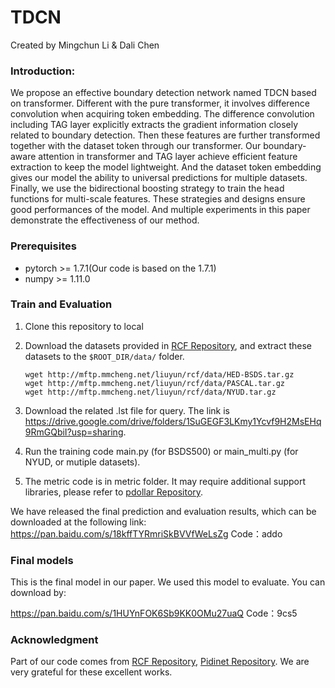 # TDCN
Created by Mingchun Li & Dali Chen

### Introduction:

We propose an effective boundary detection network named TDCN based on transformer. 
Different with the pure transformer, it involves difference convolution when acquiring token 
embedding. The difference convolution including TAG layer explicitly extracts the gradient 
information closely related to boundary detection. 
Then these features are further transformed together with the dataset token through our 
transformer. Our boundary-aware attention in transformer and TAG layer achieve efficient 
feature extraction to keep the model lightweight. 
And the dataset token embedding gives our 
model the ability to universal predictions for multiple datasets. 
Finally, we use the bidirectional boosting strategy to train the head functions for 
multi-scale features. These strategies and designs ensure good performances of the model. 
And multiple experiments in this paper demonstrate the effectiveness of our method. 

### Prerequisites

- pytorch >= 1.7.1(Our code is based on the 1.7.1)
- numpy >= 1.11.0

### Train and Evaluation
1. Clone this repository to local

2. Download the datasets provided in [RCF Repository](https://github.com/yun-liu/rcf#testing-rcf), and extract these datasets to the `$ROOT_DIR/data/` folder.
    ```
    wget http://mftp.mmcheng.net/liuyun/rcf/data/HED-BSDS.tar.gz
    wget http://mftp.mmcheng.net/liuyun/rcf/data/PASCAL.tar.gz
    wget http://mftp.mmcheng.net/liuyun/rcf/data/NYUD.tar.gz
    ```
3. Download the related .lst file for query. The link is https://drive.google.com/drive/folders/1SuGEGF3LKmy1Ycvf9H2MsEHq9RmGQbiI?usp=sharing.

4. Run the training code main.py (for BSDS500) or main_multi.py (for NYUD, or mutiple datasets).

5. The metric code is in metric folder. It may require additional support libraries, please refer to [pdollar Repository](https://github.com/pdollar/edges).

We have released the final prediction and evaluation results, which can be downloaded at the following link:
https://pan.baidu.com/s/18kffTYRmriSkBVVfWeLsZg Code：addo
### Final models
This is the final model in our paper. We used this model to evaluate. You can download by: 

https://pan.baidu.com/s/1HUYnFOK6Sb9KK0OMu27uaQ Code：9cs5

### Acknowledgment
Part of our code comes from [RCF Repository](https://github.com/yun-liu/rcf#testing-rcf), [Pidinet Repository](https://github.com/zhuoinoulu/pidinet). We are very grateful for these excellent works.

